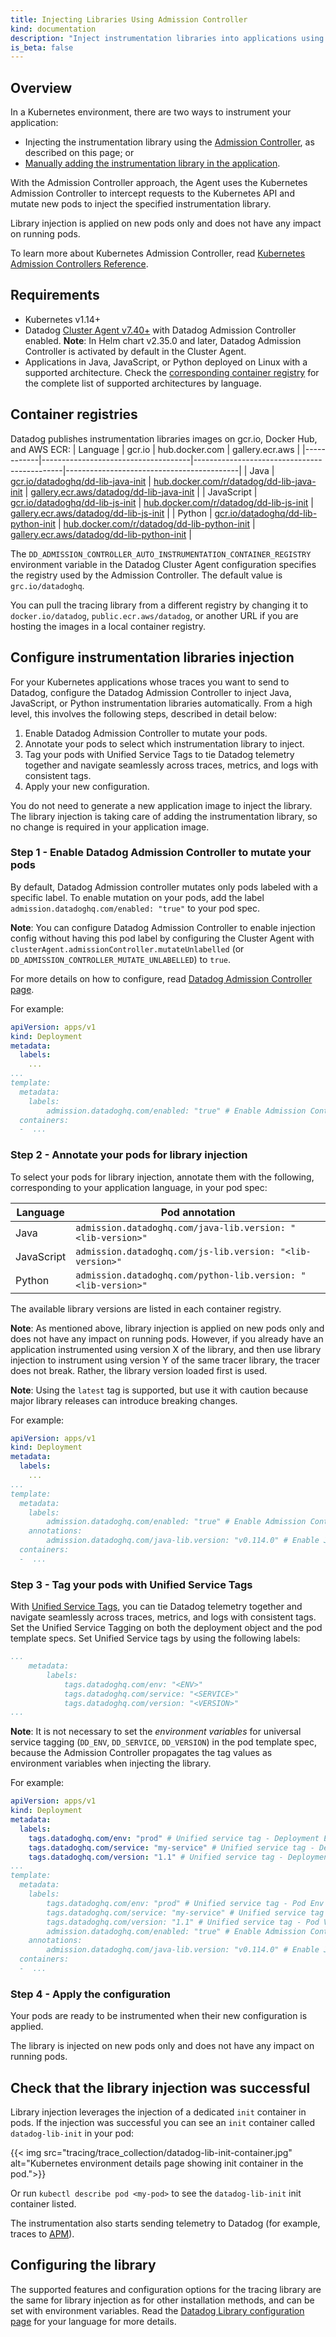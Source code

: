 ```yaml
---
title: Injecting Libraries Using Admission Controller
kind: documentation
description: "Inject instrumentation libraries into applications using Cluster Agent and Admission Controller"
is_beta: false
---
```


## Overview

In a Kubernetes environment, there are two ways to instrument your application:
* Injecting the instrumentation library using the [Admission Controller][1], as described on this page; or
* [Manually adding the instrumentation library in the application][2].

With the Admission Controller approach, the Agent uses the Kubernetes Admission Controller to intercept requests to the Kubernetes API and mutate new pods to inject the specified instrumentation library.

<div class="alert alert-warning">Library injection is applied on new pods only and does not have any impact on running pods.</div>

To learn more about Kubernetes Admission Controller, read [Kubernetes Admission Controllers Reference][3].

## Requirements

* Kubernetes v1.14+
* Datadog [Cluster Agent v7.40+][4] with Datadog Admission Controller enabled. **Note**: In Helm chart v2.35.0 and later, Datadog Admission Controller is activated by default in the Cluster Agent.
* Applications in Java, JavaScript, or Python deployed on Linux with a supported architecture. Check the [corresponding container registry](#container-registries) for the complete list of supported architectures by language.


## Container registries

Datadog publishes instrumentation libraries images on gcr.io, Docker Hub, and AWS ECR:
| Language   | gcr.io                              | hub.docker.com                              | gallery.ecr.aws                            |
|------------|-------------------------------------|---------------------------------------------|-------------------------------------------|
| Java       | [gcr.io/datadoghq/dd-lib-java-init][5]   | [hub.docker.com/r/datadog/dd-lib-java-init][6]   | [gallery.ecr.aws/datadog/dd-lib-java-init][7]   |
| JavaScript | [gcr.io/datadoghq/dd-lib-js-init][8]     | [hub.docker.com/r/datadog/dd-lib-js-init][9]     | [gallery.ecr.aws/datadog/dd-lib-js-init][10]     |
| Python     | [gcr.io/datadoghq/dd-lib-python-init][11] | [hub.docker.com/r/datadog/dd-lib-python-init][12] | [gallery.ecr.aws/datadog/dd-lib-python-init][13] |

The `DD_ADMISSION_CONTROLLER_AUTO_INSTRUMENTATION_CONTAINER_REGISTRY` environment variable in the Datadog Cluster Agent configuration specifies the registry used by the Admission Controller. The default value is `grc.io/datadoghq`.

You can pull the tracing library from a different registry by changing it to `docker.io/datadog`, `public.ecr.aws/datadog`, or another URL if you are hosting the images in a local container registry.

## Configure instrumentation libraries injection

For your Kubernetes applications whose traces you want to send to Datadog, configure the Datadog Admission Controller to inject Java, JavaScript, or Python instrumentation libraries automatically. From a high level, this involves the following steps, described in detail below:

1. Enable Datadog Admission Controller to mutate your pods.
2. Annotate your pods to select which instrumentation library to inject.
3. Tag your pods with Unified Service Tags to tie Datadog telemetry together and navigate seamlessly across traces, metrics, and logs with consistent tags.
4. Apply your new configuration.

<div class="alert alert-info">You do not need to generate a new application image to inject the library. The library injection is taking care of adding the instrumentation library, so no change is required in your application image.</div>

### Step 1 - Enable Datadog Admission Controller to mutate your pods

By default, Datadog Admission controller mutates only pods labeled with a specific label. To enable mutation on your pods, add the label `admission.datadoghq.com/enabled: "true"` to your pod spec.

**Note**: You can configure Datadog Admission Controller to enable injection config without having this pod label by configuring the Cluster Agent with `clusterAgent.admissionController.mutateUnlabelled` (or `DD_ADMISSION_CONTROLLER_MUTATE_UNLABELLED`) to `true`.

For more details on how to configure, read [Datadog Admission Controller page][1].

For example:

```yaml
apiVersion: apps/v1
kind: Deployment
metadata:
  labels:
    ...
...
template:
  metadata:
    labels:
        admission.datadoghq.com/enabled: "true" # Enable Admission Controller to mutate new pods part of this deployment
  containers:
  -  ...
```

### Step 2 - Annotate your pods for library injection

To select your pods for library injection, annotate them with the following, corresponding to your application language, in your pod spec:

| Language   | Pod annotation                                              |
|------------|-------------------------------------------------------------|
| Java       | `admission.datadoghq.com/java-lib.version: "<lib-version>"`   |
| JavaScript | `admission.datadoghq.com/js-lib.version: "<lib-version>"`     |
| Python     | `admission.datadoghq.com/python-lib.version: "<lib-version>"` |

The available library versions are listed in each container registry.

**Note**: As mentioned above, library injection is applied on new pods only and does not have any impact on running pods. However, if you already have an application instrumented using version X of the library, and then use library injection to instrument using version Y of the same tracer library, the tracer does not break. Rather, the library version loaded first is used.

<div class="alert alert-warning"><strong>Note</strong>: Using the <code>latest</code> tag is supported, but use it with caution because major library releases can introduce breaking changes.</div>

For example:

```yaml
apiVersion: apps/v1
kind: Deployment
metadata:
  labels:
    ...
...
template:
  metadata:
    labels:
        admission.datadoghq.com/enabled: "true" # Enable Admission Controller to mutate new pods in this deployment
    annotations:
        admission.datadoghq.com/java-lib.version: "v0.114.0" # Enable Java instrumentation (version 0.114.0) injection
  containers:
  -  ...
```

### Step 3 - Tag your pods with Unified Service Tags

With [Unified Service Tags][14], you can tie Datadog telemetry together and navigate seamlessly across traces, metrics, and logs with consistent tags. Set the Unified Service Tagging on both the deployment object and the pod template specs.
Set Unified Service tags by using the following labels:

```yaml
...
    metadata:
        labels:
            tags.datadoghq.com/env: "<ENV>"
            tags.datadoghq.com/service: "<SERVICE>"
            tags.datadoghq.com/version: "<VERSION>"
...
```

**Note**: It is not necessary to set the _environment variables_ for universal service tagging (`DD_ENV`, `DD_SERVICE`, `DD_VERSION`) in the pod template spec, because the Admission Controller propagates the tag values as environment variables when injecting the library.

For example:

```yaml
apiVersion: apps/v1
kind: Deployment
metadata:
  labels:
    tags.datadoghq.com/env: "prod" # Unified service tag - Deployment Env tag
    tags.datadoghq.com/service: "my-service" # Unified service tag - Deployment Service tag
    tags.datadoghq.com/version: "1.1" # Unified service tag - Deployment Version tag
...
template:
  metadata:
    labels:
        tags.datadoghq.com/env: "prod" # Unified service tag - Pod Env tag
        tags.datadoghq.com/service: "my-service" # Unified service tag - Pod Service tag
        tags.datadoghq.com/version: "1.1" # Unified service tag - Pod Version tag
        admission.datadoghq.com/enabled: "true" # Enable Admission Controller to mutate new pods part of this deployment
    annotations:
        admission.datadoghq.com/java-lib.version: "v0.114.0" # Enable Java instrumentation (version 0.114.0) injection
  containers:
  -  ...
```

### Step 4 - Apply the configuration

Your pods are ready to be instrumented when their new configuration is applied.

<div class="alert alert-warning">The library is injected on new pods only and does not have any impact on running pods.</div>

## Check that the library injection was successful

Library injection leverages the injection of a dedicated `init` container in pods.
If the injection was successful you can see an `init` container called `datadog-lib-init` in your pod:

{{< img src="tracing/trace_collection/datadog-lib-init-container.jpg" alt="Kubernetes environment details page showing init container in the pod.">}}

Or run `kubectl describe pod <my-pod>` to see the `datadog-lib-init` init container listed.

The instrumentation also starts sending telemetry to Datadog (for example, traces to [APM][15]).

## Configuring the library

The supported features and configuration options for the tracing library are the same for library injection as for other installation methods, and can be set with environment variables. Read the [Datadog Library configuration page][16] for your language for more details.



[1]: /containers/cluster_agent/admission_controller/
[2]: /tracing/trace_collection/
[3]: https://kubernetes.io/docs/reference/access-authn-authz/admission-controllers/
[4]: /containers/kubernetes/installation/?tab=helm
[5]: http://gcr.io/datadoghq/dd-lib-java-init
[6]: http://hub.docker.com/r/datadog/dd-lib-java-init
[7]: http://gallery.ecr.aws/datadog/dd-lib-java-init
[8]: http://gcr.io/datadoghq/dd-lib-js-init
[9]: http://hub.docker.com/r/datadog/dd-lib-js-init
[10]: http://gallery.ecr.aws/datadog/dd-lib-js-init
[11]: http://gcr.io/datadoghq/dd-lib-python-init
[12]: http://hub.docker.com/r/datadog/dd-lib-python-init
[13]: http://gallery.ecr.aws/datadog/dd-lib-python-init
[14]: /getting_started/tagging/unified_service_tagging/
[15]: https://app.datadoghq.com/apm/traces
[16]: /tracing/trace_collection/library_config/
